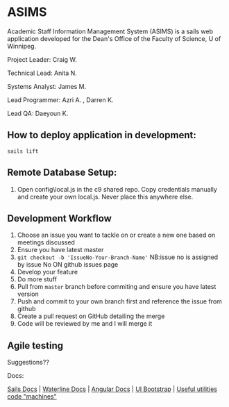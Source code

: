 # ASIMS 

Academic Staff Information Management System (ASIMS) is a sails web application developed for the Dean's Office of the Faculty of Science, U of Winnipeg.

Project Leader: Craig W.

Technical Lead: Anita N.

Systems Analyst: James M.

Lead Programmer: Azri A. , Darren K.

Lead QA: Daeyoun K.

How to deploy application in development:
-------------------------------------------
`sails lift`

Remote Database Setup:
-------------------------------
1. Open config\local.js in the c9 shared repo. Copy credentials manually and create your own local.js. Never place this anywhere else.


Development Workflow
-------------------------------
1. Choose an issue you want to tackle on or create a new one based on meetings discussed
2. Ensure you have latest master
3. `git checkout -b 'IssueNo-Your-Branch-Name'` NB:issue no is assigned by issue No ON github issues page
4. Develop your feature
5. Do more stuff
6. Pull from `master` branch before commiting and ensure you have latest version
7. Push and commit to your own branch first and reference the issue from github
8. Create a pull request on GitHub detailing the merge
9. Code will be reviewed by me and I will merge it


Agile testing
-----------------
Suggestions??

Docs:

[Sails Docs](http://sailsjs.org/documentation/concepts/) |
[Waterline Docs](https://github.com/balderdashy/waterline-docs) |
[Angular Docs](https://docs.angularjs.org/api) |
[UI Bootstrap](https://angular-ui.github.io/bootstrap/) |
[Useful utilities code "machines"](http://node-machine.org/machinepacks)
